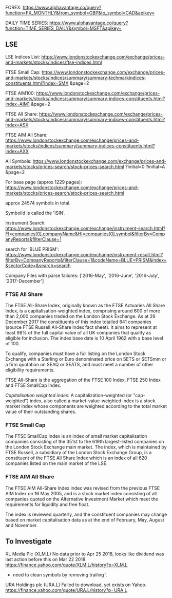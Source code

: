 FOREX: https://www.alphavantage.co/query?function=FX_MONTHLY&from_symbol=GBP&to_symbol=CAD&apikey=

DAILY TIME SERIES: https://www.alphavantage.co/query?function=TIME_SERIES_DAILY&symbol=MSFT&apikey=

## LSE

LSE Indices List: https://www.londonstockexchange.com/exchange/prices-and-markets/stocks/indices/ftse-indices.html

FTSE Small Cap: https://www.londonstockexchange.com/exchange/prices-and-markets/stocks/indices/summary/summary-techmarkindices-constituents.html?index=SMX
&page=2

FTSE AIM100: https://www.londonstockexchange.com/exchange/prices-and-markets/stocks/indices/summary/summary-indices-constituents.html?index=AIM1
&page=2

FTSE All Share: https://www.londonstockexchange.com/exchange/prices-and-markets/stocks/indices/summary/summary-indices-constituents.html?index=ASX

FTSE AIM All Share: https://www.londonstockexchange.com/exchange/prices-and-markets/stocks/indices/summary/summary-indices-constituents.html?index=AXX

All Symbols: https://www.londonstockexchange.com/exchange/prices-and-markets/stocks/prices-search/stock-prices-search.html
?initial=0
?initial=A
&page=2

For base page (approx 1229 pages): https://www.londonstockexchange.com/exchange/prices-and-markets/stocks/prices-search/stock-prices-search.html

approx 24574 symbols in total.

SymbolId is called the 'ISIN'.

Instrument Search: https://www.londonstockexchange.com/exchange/instrument-search.html?FI=companies[0].companyName&HI=companies[0].symbol&filterBy=CompanyReports&filterClause=1

search for 'BLUE PRISM': https://www.londonstockexchange.com/exchange/instrument-result.html?filterBy=CompanyReports&filterClause=1&codeName=BLUE+PRISM&index=&sectorCode=&search=search

Company Files with parse failures:  ['2016-May', '2016-June', '2016-July', '2017-December']

### FTSE All Share

The FTSE All-Share Index, originally known as the FTSE Actuaries All Share Index, is a capitalisation-weighted index, comprising around 600 of more than 2,000 companies traded on the London Stock Exchange. As at 29 December 2017 the constituents of this index totalled 641 companies (source FTSE Russell All-Share Index fact sheet). It aims to represent at least 98% of the full capital value of all UK companies that qualify as eligible for inclusion. The index base date is 10 April 1962 with a base level of 100.

To qualify, companies must have a full listing on the London Stock Exchange with a Sterling or Euro denominated price on SETS or SETSmm or a firm quotation on SEAQ or SEATS, and must meet a number of other eligibility requirements.

FTSE All-Share is the aggregation of the FTSE 100 Index, FTSE 250 Index and FTSE SmallCap Index.

*Capitalisation weighted index*: A capitalization-weighted (or "cap-weighted") index, also called a market-value-weighted index is a stock market index whose components are weighted according to the total market value of their outstanding shares. 

### FTSE Small Cap

The FTSE SmallCap Index is an index of small market capitalisation companies consisting of the 351st to the 619th largest-listed companies on the London Stock Exchange main market. The index, which is maintained by FTSE Russell, a subsidiary of the London Stock Exchange Group, is a constituent of the FTSE All Share Index which is an index of all 620 companies listed on the main market of the LSE.

### FTSE AIM All Share

The FTSE AIM All-Share Index index was revised from the previous FTSE AIM Index on 16 May 2005, and is a stock market index consisting of all companies quoted on the Alternative Investment Market which meet the requirements for liquidity and free float.

The index is reviewed quarterly, and the constituent companies may change based on market capitalisation data as at the end of February, May, August and November.

## To Investigate

XL Media Plc (XLM.L)
No data prior to Apr 25 2018, looks like dividend was last action before this on Mar 22 2018.
https://finance.yahoo.com/quote/XLM.L/history?p=XLM.L

- need to clean symbols by removing trailing '.

URA Holdings plc (URA.L)
Failed to download, yet exists on Yahoo.
https://finance.yahoo.com/quote/URA.L/history?p=URA.L